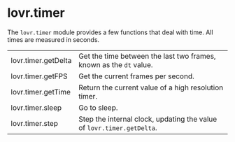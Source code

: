 <!--
category: module
-->

lovr.timer
===

The `lovr.timer` module provides a few functions that deal with time.  All times are measured in
seconds.

<table>
<tr>
  <td class="pre">lovr.timer.getDelta</td>
  <td>Get the time between the last two frames, known as the <code>dt</code> value.</td>
</tr>

<tr>
  <td class="pre">lovr.timer.getFPS</td>
  <td>Get the current frames per second.</td>
</tr>

<tr>
  <td class="pre">lovr.timer.getTime</td>
  <td>Return the current value of a high resolution timer.</td>
</tr>

<tr>
  <td class="pre">lovr.timer.sleep</td>
  <td>Go to sleep.</td>
</tr>

<tr>
  <td class="pre">lovr.timer.step</td>
  <td>Step the internal clock, updating the value of <code>lovr.timer.getDelta</code>.</td>
</tr>
</table>


